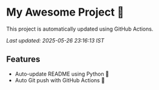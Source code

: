 # My Awesome Project 🚀

This project is automatically updated using GitHub Actions.

_Last updated: 2025-05-26 23:16:13 IST_

## Features
- Auto-update README using Python 🐍
- Auto Git push with GitHub Actions 🤖
